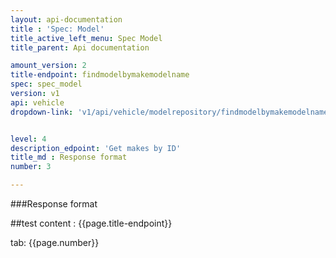 ```yaml
---
layout: api-documentation
title : 'Spec: Model'
title_active_left_menu: Spec Model
title_parent: Api documentation

amount_version: 2
title-endpoint: findmodelbymakemodelname
spec: spec_model
version: v1
api: vehicle
dropdown-link: 'v1/api/vehicle/modelrepository/findmodelbymakemodelname'


level: 4
description_edpoint: 'Get makes by ID'
title_md : Response format
number: 3

---
```


###Response format

##test content : {{page.title-endpoint}} 

tab: {{page.number}}